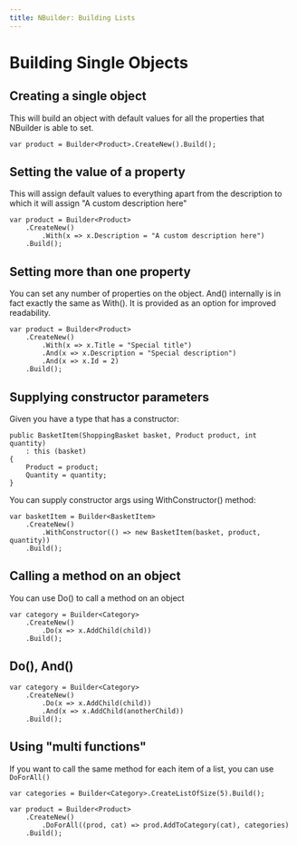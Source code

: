 ```yaml
---
title: NBuilder: Building Lists
---
```


# Building Single Objects

## Creating a single object

This will build an object with default values for all the properties that NBuilder is able to set.

```
var product = Builder<Product>.CreateNew().Build();
```

## Setting the value of a property

This will assign default values to everything apart from the description to which it will assign "A custom description here"

```
var product = Builder<Product>
    .CreateNew()
        .With(x => x.Description = "A custom description here")
    .Build();
```

## Setting more than one property

You can set any number of properties on the object. And() internally is in fact exactly the same as With(). It is provided as an option for improved readability.

```
var product = Builder<Product>
    .CreateNew()
        .With(x => x.Title = "Special title")
        .And(x => x.Description = "Special description")
        .And(x => x.Id = 2)
    .Build();
```

## Supplying constructor parameters

Given you have a type that has a constructor:

```
public BasketItem(ShoppingBasket basket, Product product, int quantity)
    : this (basket)
{
    Product = product;
    Quantity = quantity;
}
```

You can supply constructor args using WithConstructor() method:

```
var basketItem = Builder<BasketItem>
    .CreateNew()
        .WithConstructor(() => new BasketItem(basket, product, quantity))
    .Build();
```

## Calling a method on an object
You can use Do() to call a method on an object

```
var category = Builder<Category>
    .CreateNew()
        .Do(x => x.AddChild(child))
    .Build();
```
## Do(), And()

```
var category = Builder<Category>
    .CreateNew()
        .Do(x => x.AddChild(child))
        .And(x => x.AddChild(anotherChild))
    .Build();
```

## Using "multi functions"

If you want to call the same method for each item of a list, you can use `DoForAll()`

```
var categories = Builder<Category>.CreateListOfSize(5).Build();
 
var product = Builder<Product>
    .CreateNew()
        .DoForAll((prod, cat) => prod.AddToCategory(cat), categories)
    .Build();
```
